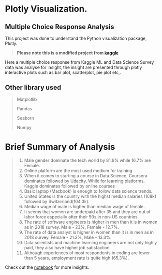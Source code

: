 # Plotly Visualization.

## Multiple Choice Response Analysis

This project was done to understand the Python visualization package, Plotly.

> **Please note this is a modified project from [kaggle](https://www.kaggle.com/code/hakkisimsek/plotly-tutorial-1)**

Here a multiple choice response from Kaggle ML and Data Science Survey data was analyse for insight, the insight are presented through plotly interactive plots such as bar plot, scatterplot, pie plot etc,.

## Other library used 
> Matplotlib
>
>Pandas
>
>Seaborn
>
>Numpy

# Brief Summary of Analysis
>1. Male gender dominate the tech world by 81.9% while 16.7% are Female.
>2. Online platform are the most used medium for training
>3. When it comes to starting a course in Data  Science, Coursera dominates followed by Udacity. While for learning platforms, Kaggle dominates followed by online courses
>4. Basic laptop (Macbook) is enough to follow data science trends.
>5. United States is the country with the highst median salaries (108k) followed by Switzerland(104.3k).
>6. Median wage of male is higher than median wage of female.
>7. It seems that women are underpaid after 35 and they are out of labor force especially after their 50s in non-US countries.
>8. The rate of software engineers is higher in men than it is in women as in 2018 survey. Male - 23%, Female - 12.7%.
>9. The rate of data analyst is higher in women than it is in men as in 2018 survey. Female - 21.2%, Male - 13.3%.
>10. Data scientists and machine learning engineers are not only highly paid, they also have higher job satisfaction
>11. Although experiences of most respondents in coding are lower than 5 years, employment rate is quite high (65.3%).

Check out the [notebook](https://github.com/TelRich/Multiple_Choice_Response_Analysis/blob/main/plotly_a.ipynb) for more insights.
